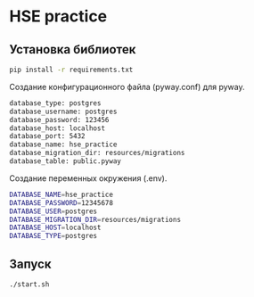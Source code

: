 # HSE practice

## Установка библиотек

```sh
pip install -r requirements.txt
```

Создание конфигурационного файла (pyway.conf) для pyway.

```sh
database_type: postgres 
database_username: postgres
database_password: 123456
database_host: localhost
database_port: 5432
database_name: hse_practice
database_migration_dir: resources/migrations
database_table: public.pyway
```

Создание переменных окружения (.env).
```sh
DATABASE_NAME=hse_practice
DATABASE_PASSWORD=12345678
DATABASE_USER=postgres
DATABASE_MIGRATION_DIR=resources/migrations
DATABASE_HOST=localhost
DATABASE_TYPE=postgres
```

## Запуск
```sh
./start.sh
```
